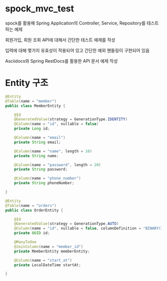 # spock_mvc_test
spock를 활용해 Spring Application의 Controller, Service, Repository를 테스트하는 예제<p></p>
회원가입, 회원 조회 API에 대해서 간단한 테스트 예제를 작성 <p></p>
입력에 대해 몇가지 유효성이 적용되어 있고 간단한 예외 핸들링이 구현되어 있음 <p></p>
Asciidocs와 Spring RestDocs를 활용한 API 문서 예제 작성

# Entity 구조

```java
@Entity
@Table(name = "member")
public class MemberEntity {

    @Id
    @GeneratedValue(strategy = GenerationType.IDENTITY)
    @Column(name = "id", nullable = false)
    private Long id;

    @Column(name = "email")
    private String email;

    @Column(name = "name", length = 10)
    private String name;

    @Column(name = "password", length = 20)
    private String password;

    @Column(name = "phone_number")
    private String phoneNumber;

}
```

```java
@Entity
@Table(name = "orders")
public class OrderEntity {

    @Id
    @GeneratedValue(strategy = GenerationType.AUTO)
    @Column(name = "id", nullable = false, columnDefinition = "BINARY(16)")
    private UUID id;

    @ManyToOne
    @JoinColumn(name = "member_id")
    private MemberEntity memberEntity;

    @Column(name = "start_at")
    private LocalDateTime startAt;

}
```


